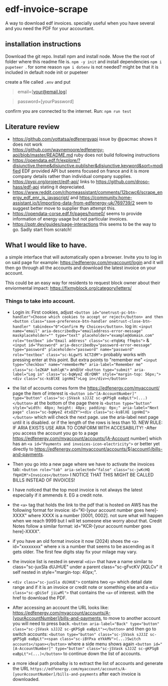 # edf-invoice-scrape

A way to download edf invoices. specially useful when you have several and you need the PDF for your accountant.

## installation instructions

Download the git repo.
Install npm and install node.
Move the the root of folder where this readme file is. `npm -y init` and install dependencies `npm i pupeteer `.
for some reason `npm i dotenv` is not needed? might be that it is included in default node init or pupeteer

create a file called `.env` and put

> email=[your@email.log]

> password=[yourPassword]

confirm you are connected to the internet.
Run: `npm run test`

## Literature review

- https://github.com/yottatsa/edfenergyapi issue by @pacmac shows it does not work
- https://github.com/waynemoore/edfenergy-api/blob/master/README.md ruby does not build following instructions
- https://opendata.edf.fr/explore/?disjunctive.theme&disjunctive.publisher&disjunctive.keyword&sort=modified EDF provided API but seems focused on france and it is more company details rather than individual company supplies.
- https://pypi.org/project/edf-api/ links to https://github.com/droso-hass/edf-api stating it depreciated.
- https://www.reddit.com/r/homeassistant/comments/12bcwc6/scrape_energy_edf_enr_js_javascript/ and https://community.home-assistant.io/t/importing-data-from-edfenergy-uk/769739/2 seem to suggest better move to supplier than attempt this.
- https://opendata-corse.edf.fr/pages/home0/ seems to provide information of energy usage but not particular invoices.
- https://pptr.dev/guides/page-interactions this seems to be the way to go. Sadly start from scratch!

## What I would like to have.

a simple interface that will automatically open a browser. Invite you to log in on said page for example: https://edfenergy.com/myaccount/login
and it will then go through all the accounts and download the latest invoice on your account.

This could be an easy way for residents to request block owner about their enviormental impact: https://fixmyblock.org/category/letters/

### Things to take into account.

- Login in: First cookies, adjust `<button id="onetrust-pc-btn-handler">Choose which cookies to accept or reject</button> and then <button class="save-preference-btn-handler onetrust-close-btn-handler" tabindex="0">Confirm My Choices</button>`. log in: `<input name="email" aria-describedby="emailaddress-error-message" maskplaceholder="" type="text" placeholder="example@domain.com" role="textbox" id="Email address" class="sc-eYqbKq ffmpbs">` & `<input id="Password" aria-describedby="password-error-message" type="password" placeholder="password" name="password" role="textbox" class="sc-kLgwYS kCTZdM">` probably works with pressing enter at this point. But extra points to "remember me" `<input type="checkbox" name="rememberMe" aria-label="Remember me" class="sc-leZKAP kohlqK">` and/or `<button type="submit" aria-label="Log in" class="sc-bqWyeZ dErQNR" style="margin-top: 56px;"><div class="sc-ksBlXE ignHmI">Log in</div></button>`
- the list of accounts comes form the https://edfenergy.com/myaccount/ page the item of interest is `<button id="[A-AccountNumber]" type="button" class="sc-jSVask sJJJZ sc-gKPSgB eaBpLt">(...)</button>` at the bottom of the page there is `<button type="button" style="width: 48px; height: 48px; padding: 0px;" aria-label="Next page" class="sc-bqWyeZ etxDZY"><div class="sc-ksBlXE ignHmI"></button>` which will check the next page. use the aria-label next page until it is disabled. or if the length of the rows is less than 10.
  NEW RULE: IF ARIA EXISTS USE ARIA TO CONFORM WITH ACCESABILITY!
  -After you access the account you go to a page https://edfenergy.com/myaccount/accounts/[A-Account number] which has an `<a id="Payments and invoices-icon-electricity">` or better yet directly to https://edfenergy.com/myaccount/accounts/${account}/bills-and-payments.
- Then you go into a new page where we have to activate the invoices tab: `<button role="tab" aria-selected="false" class="sc-jwKcHQ fHpHIM">Invoices</button>` I NOTICE THAT THIS MIGHT BE CALLED BILLS INSTEAD OF INVOICES!

- I have noticed that the top most invoice is not always the latest especially if it ammends it. EG a credit note.
- the `<a>` tag that holds the link to the pdf that is hosted on AWS has the following format for invoice: id="KI-[your account number goes here]-XXXX" where XXXX is a number [0001, 0002]. not sure what will happen when we reach 9999 but I will let someone else worry about that. Credit Notes follow a similar format: id="KCR-[your account number goes here]-XXXX".
- if you have an old format invoice it now (2024) shoes the `<a>` id="xxxxxxxx" where x is a number that seems to be ascending as it gets older. The first few digits stay fix your milage may vary.
- the invoice list is nested in several `<div>` that have a name similar to class="sc-juxSla dUJHUE" under a parent class="sc-gFvcKV jXQLCv" it self nested in style="margin-top: 40px;".
- `<div class="sc-juxSla dUJHUE">` contains two `<p>` which detail date range and if it is an invoice or credit note or something else and a `<div class="sc-gDiSof jiLwMl">` that contains the `<a>` of interest. with the href to download the PDF.
- After accessing an account the URL looks like: https://edfenergy.com/myaccount/accounts/A-[yourAccountNumber]/bills-and-payments, to move to another account you will need to press back. `<button aria-label="Back" type="button" class="sc-jSVask sJJJZ sc-gKPSgB eaBpLt"></button>` and then go to switch accounts: `<button type="button" class="sc-jSVask sJJJZ sc-gKPSgB eaBpLt"><span class="sc-iBYPxa eYkkMV">(...)Switch accounts</span></button>` where a side menu shows again `<button id="[A-AccountNumber]" type="button" class="sc-jSVask sJJJZ sc-gKPSgB eaBpLt">(...)</button>` to continue down the list of accounts.
- a more ideal path probalby is to extract the list of accounts and generate the URL `https://edfenergy.com/myaccount/accounts/A-[yourAccountNumber]/bills-and-payments` after each invoice is downloaded.
